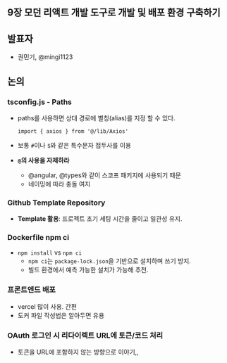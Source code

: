 ## 9장 모던 리액트 개발 도구로 개발 및 배포 환경 구축하기

## 발표자

- 권민기, @mingi1123

## 논의

### tsconfig.js - Paths

- paths를 사용하면 상대 경로에 별칭(alias)를 지정 할 수 있다.
    
    ```tsx
    import { axios } from '@/lib/Axios'
    ```
    
- 보통 `#`이나 `$`와 같은 특수문자 접두사를 이용
- **`@`의 사용을 자제하라**
    - @angular, @types와 같이 스코프 패키지에 사용되기 때문
    - 네이밍에 따라 충돌 여지

### Github Template Repository

- **Template 활용**: 프로젝트 초기 세팅 시간을 줄이고 일관성 유지.

### Dockerfile npm ci

- `npm install` vs `npm ci`
    - `npm ci`는 `package-lock.json`을 기반으로 설치하며 쓰기 방지.
    - 빌드 환경에서 예측 가능한 설치가 가능해 추천.

### 프론트엔드 배포

- vercel 많이 사용. 간편
- 도커 파일 작성법은 알아두면 유용

### OAuth 로그인 시 리다이렉트 URL에 토큰/코드 처리

- 토큰을 URL에 포함하지 않는 방향으로 이야기,,
